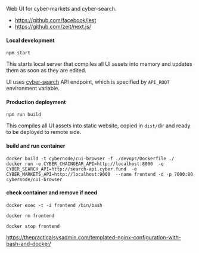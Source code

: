 Web UI for cyber-markets and cyber-search.

* https://github.com/facebook/jest
* https://github.com/zeit/next.js/

#### Local development

    npm start

This starts local server that compiles all UI assets into memory and
updates them as soon as they are edited.

UI uses [cyber-search](https://github.com/cyberFund/cyber-search) API
endpoint, which is specified by `API_ROOT` environment variable.

#### Production deployment

    npm run build

This compiles all UI assets into static website, copied in `dist/`dir
and ready to be deployed to remote side.


#### build and run container


    docker build -t cybernode/cui-browser -f ./devops/Dockerfile ./
    docker run -e CYBER_CHAINGEAR_API=http://localhost:8000  -e CYBER_SEARCH_API=http://search-api.cyber.fund  -e CYBER_MARKETS_API=http://localhost:9000  --name frontend -d -p 7000:80 cybernode/cui-browser


#### check container and remove if need
    docker exec -t -i frontend /bin/bash

    docker rm frontend

    docker stop frontend

https://thepracticalsysadmin.com/templated-nginx-configuration-with-bash-and-docker/
